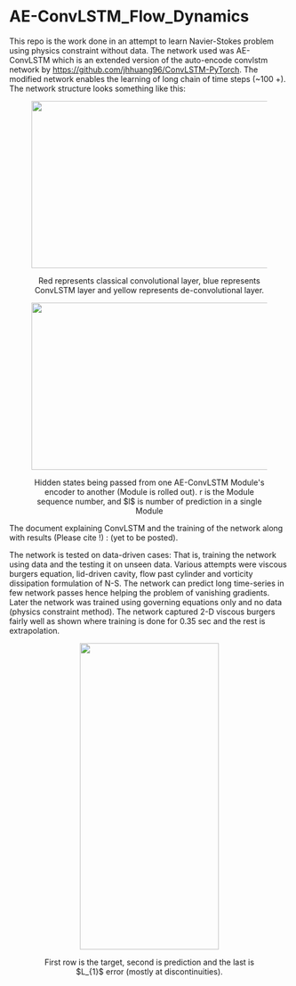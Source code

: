 # AE-ConvLSTM_Flow_Dynamics

This repo is the work done in an attempt to learn Navier-Stokes problem using physics constraint without data. The network used was AE-ConvLSTM which is an extended version of the auto-encode convlstm network by https://github.com/jhhuang96/ConvLSTM-PyTorch. The modified network enables the learning of long chain of time steps (~100 +). The network structure looks something like this:

<figure>
  <p align="center">
  <img width="600" height="300"
  src="https://github.com/kakkapriyesh/AE-ConvLSTM_Flow_Dynamics/blob/main/AE-ConvLSTM.PNG">
  <figcaption>
    <p align="center">
    Red represents classical convolutional layer, blue represents ConvLSTM layer and yellow represents de-convolutional layer.
   </p>
    </figcaption>
   </p>
</figure>

<figure>
  <p align="center">
  <img width="600" height="300"
  src="https://github.com/kakkapriyesh/AE-ConvLSTM_Flow_Dynamics/blob/main/AE-ConvLSTM_Rollout.PNG">
  <figcaption>
    <p align="center">
    Hidden states being passed from one AE-ConvLSTM Module's encoder to another (Module is rolled out). r is the Module sequence number, and $l$ is number of prediction in a single Module
     </p>
    </figcaption>
   </p>
</figure>



The document explaining ConvLSTM and the training of the network along with results (Please cite !) : (yet to be posted).

The network is tested on data-driven cases: That is, training the network using data and the testing it on unseen data. Various attempts were viscous burgers equation, lid-driven cavity, flow past cylinder and vorticity dissipation formulation of N-S. The network can predict long time-series in few network passes hence helping the problem of vanishing gradients. Later the network was trained using governing equations only and no data (physics constraint method). The network captured 2-D viscous burgers fairly well as shown where training is done for 0.35 sec and the rest is extrapolation. 

<figure>
  <p align="center">
  <img width="250" height="550"
  src="https://github.com/kakkapriyesh/AE-ConvLSTM_Flow_Dynamics/blob/main/Burgers_PC.gif">
  <figcaption>
    <p align="center">
             First row is the target, second is prediction and the last is $L_{1}$ error (mostly at discontinuities).
      </p>
    </figcaption>
   </p>
</figure>

